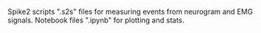 Spike2 scripts ".s2s" files for measuring events from neurogram and EMG signals.
Notebook files ".ipynb" for plotting and stats.


